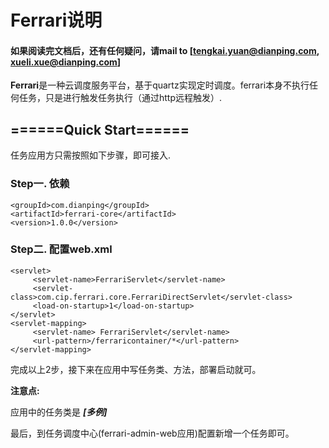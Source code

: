 # Ferrari说明
#### 如果阅读完文档后，还有任何疑问，请mail to [tengkai.yuan@dianping.com, xueli.xue@dianping.com]

**Ferrari**是一种云调度服务平台，基于quartz实现定时调度。ferrari本身不执行任何任务，只是进行触发任务执行（通过http远程触发）.

## ======Quick Start======
任务应用方只需按照如下步骤，即可接入.
### Step一. 依赖

```
<groupId>com.dianping</groupId>
<artifactId>ferrari-core</artifactId>
<version>1.0.0</version>
```
### Step二. 配置web.xml

```
<servlet>
     <servlet-name>FerrariServlet</servlet-name>
     <servlet-class>com.cip.ferrari.core.FerrariDirectServlet</servlet-class>
     <load-on-startup>1</load-on-startup>
</servlet>
<servlet-mapping>
     <servlet-name> FerrariServlet</servlet-name>
     <url-pattern>/ferraricontainer/*</url-pattern>
</servlet-mapping>
```

完成以上2步，接下来在应用中写任务类、方法，部署启动就可。

**注意点:**

应用中的任务类是 ***[多例]***

最后，到任务调度中心(ferrari-admin-web应用)配置新增一个任务即可。


